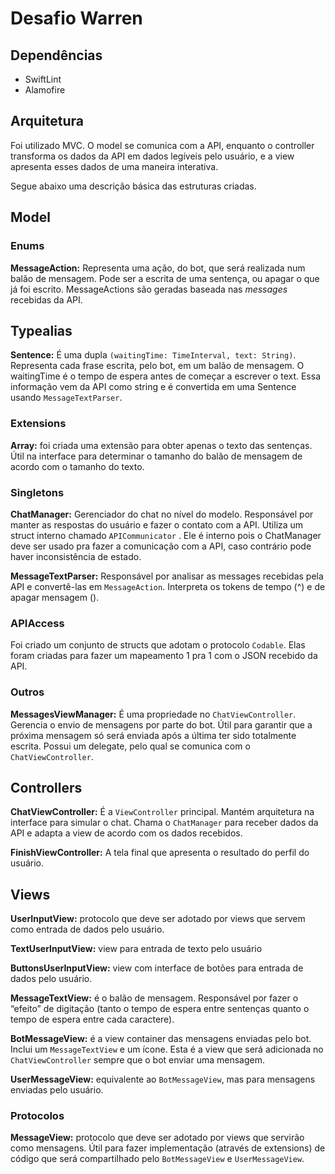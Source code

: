 # Desafio Warren

## Dependências
* SwiftLint
* Alamofire

## Arquitetura
Foi utilizado MVC. O model se comunica com a API, enquanto o controller transforma os dados da API em dados legíveis pelo usuário, e a view apresenta esses dados de uma maneira interativa.

Segue abaixo uma descrição básica das estruturas criadas.

## Model
### Enums

**MessageAction:** Representa uma ação, do bot, que será realizada num balão de mensagem. Pode ser a escrita de uma sentença, ou apagar o que já foi escrito. MessageActions são geradas baseada nas *messages* recebidas da API.

## Typealias
**Sentence:** É uma dupla `(waitingTime: TimeInterval, text: String)`. Representa cada frase escrita, pelo bot, em um balão de mensagem. O waitingTime é o tempo de espera antes de começar a escrever o text. Essa informação vem da API como string e é convertida em uma Sentence usando `MessageTextParser`.

### Extensions
**Array<MessageAction>:** foi criada uma extensão para obter apenas o texto das sentenças. Útil na interface para determinar o tamanho do balão de mensagem de acordo com o tamanho do texto.

### Singletons
**ChatManager:** Gerenciador do chat no nível do modelo. Responsável por manter as respostas do usuário e fazer o contato com a API. Utiliza um struct interno chamado `APICommunicator` . Ele é interno pois o ChatManager deve ser usado pra fazer a comunicação com a API, caso contrário pode haver inconsistência de estado.

**MessageTextParser:** Responsável por analisar as messages recebidas pela API e convertê-las em `MessageAction`. Interpreta os tokens de tempo (^) e de apagar mensagem (<erase>).

### APIAccess
Foi criado um conjunto de structs que adotam o protocolo `Codable`. Elas foram criadas para fazer um mapeamento 1 pra 1 com o JSON recebido da API.

### Outros
**MessagesViewManager:** É uma propriedade no `ChatViewController`. Gerencia o envio de mensagens por parte do bot. Útil para garantir que a próxima mensagem só será enviada após a última ter sido totalmente escrita. Possui um delegate, pelo qual se comunica com o `ChatViewController`.

## Controllers
**ChatViewController:** É a `ViewController` principal. Mantém arquitetura na interface para simular o chat. Chama o `ChatManager` para receber dados da API e adapta a view de acordo com os dados recebidos.

**FinishViewController:** A tela final que apresenta o resultado do perfil do usuário.

## Views
**UserInputView:** protocolo que deve ser adotado por views que servem como entrada de dados pelo usuário.

**TextUserInputView:** view para entrada de texto pelo usuário

**ButtonsUserInputView:** view com interface de botões para entrada de dados pelo usuário.

**MessageTextView:** é o balão de mensagem. Responsável por fazer o “efeito” de digitação (tanto o tempo de espera entre sentenças quanto o tempo de espera entre cada caractere).

**BotMessageView:** é a view container das mensagens enviadas pelo bot. Inclui um `MessageTextView` e um ícone. Esta é a view que será adicionada no `ChatViewController` sempre que o bot enviar uma mensagem.

**UserMessageView:** equivalente ao `BotMessageView`, mas para mensagens enviadas pelo usuário.

### Protocolos
**MessageView:** protocolo que deve ser adotado por views que servirão como mensagens. Útil para fazer implementação (através de extensions) de código que será compartilhado pelo `BotMessageView` e `UserMessageView`.

